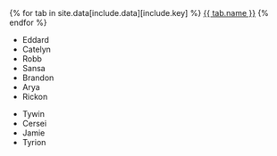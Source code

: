 <div class="mdl-tabs mdl-js-tabs mdl-js-ripple-effect">
  <div class="mdl-tabs__tab-bar">
    {% for tab in site.data[include.data][include.key] %}
      <a href="#{{ tab.id }}" class="mdl-tabs__tab {% if tab.active %}is-active{% endif %}">{{ tab.name }}</a>
    {% endfor %}
  </div>

  <div class="mdl-tabs__panel is-active" id="starks-panel">
    <ul>
      <li>Eddard</li>
      <li>Catelyn</li>
      <li>Robb</li>
      <li>Sansa</li>
      <li>Brandon</li>
      <li>Arya</li>
      <li>Rickon</li>
    </ul>
  </div>
  <div class="mdl-tabs__panel" id="lannisters-panel">
    <ul>
      <li>Tywin</li>
      <li>Cersei</li>
      <li>Jamie</li>
      <li>Tyrion</li>
    </ul>
  </div>
</div>